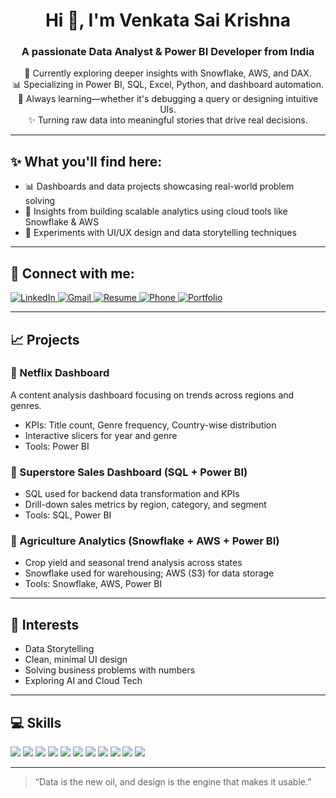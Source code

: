 <h1 align="center">Hi 👋, I'm Venkata Sai Krishna</h1>
<h3 align="center">A passionate Data Analyst & Power BI Developer from India</h3>

<p align="center">
  🌱 Currently exploring deeper insights with Snowflake, AWS, and DAX.<br>
  📊 Specializing in Power BI, SQL, Excel, Python, and dashboard automation.<br>
  🧠 Always learning—whether it's debugging a query or designing intuitive UIs.<br>
  ✨ Turning raw data into meaningful stories that drive real decisions.
</p>

---

## ✨ What you'll find here:

- 📊 Dashboards and data projects showcasing real-world problem solving  
- 🧠 Insights from building scalable analytics using cloud tools like Snowflake & AWS  
- 🎨 Experiments with UI/UX design and data storytelling techniques  

---

## 📱 Connect with me:

<p align="left">
  <a href="https://www.linkedin.com/in/venkat-sai-928b741b7" target="_blank">
    <img src="https://img.shields.io/badge/LinkedIn-0A66C2?style=for-the-badge&logo=linkedin&logoColor=white" alt="LinkedIn"/>
  </a>
  <a href="mailto:vsai1698@gmail.com" target="_blank">
    <img src="https://img.shields.io/badge/Gmail-D14836?style=for-the-badge&logo=gmail&logoColor=white" alt="Gmail"/>
  </a>
  <a href="https://drive.google.com/file/d/1IstmrZZCoXuWrDJnwRyy3eJzVze2Iy-r/view?usp=drive_link" target="_blank">
    <img src="https://img.shields.io/badge/Resume-4CAF50?style=for-the-badge&logo=google-drive&logoColor=white" alt="Resume"/>
  </a>
<a href="tel:+919381578118">
  <img src="https://img.shields.io/badge/Call-25D366?style=for-the-badge&logo=phone&logoColor=white" alt="Phone"/>
</a>
  <a href="https://your-portfolio-link.com" target="_blank">
    <img src="https://img.shields.io/badge/Portfolio-24292F?style=for-the-badge&logo=github&logoColor=white" alt="Portfolio"/>
  </a>
</p>

---

## 📈 Projects

### 📌 Netflix Dashboard  
A content analysis dashboard focusing on trends across regions and genres.  
- KPIs: Title count, Genre frequency, Country-wise distribution  
- Interactive slicers for year and genre  
- Tools: Power BI

### 📌 Superstore Sales Dashboard (SQL + Power BI)  
- SQL used for backend data transformation and KPIs  
- Drill-down sales metrics by region, category, and segment  
- Tools: SQL, Power BI

### 📌 Agriculture Analytics (Snowflake + AWS + Power BI)  
- Crop yield and seasonal trend analysis across states  
- Snowflake used for warehousing; AWS (S3) for data storage  
- Tools: Snowflake, AWS, Power BI

---

## 🚀 Interests
- Data Storytelling  
- Clean, minimal UI design  
- Solving business problems with numbers  
- Exploring AI and Cloud Tech  

---

## 💻 Skills

<p align="left">
  <img src="https://img.shields.io/badge/Power%20BI-F2C811?style=for-the-badge&logo=Power%20BI&logoColor=black"/>
  <img src="https://img.shields.io/badge/DAX-000000?style=for-the-badge&logo=Power%20BI&logoColor=white"/>
  <img src="https://img.shields.io/badge/SQL-025E8C?style=for-the-badge&logo=Microsoft%20SQL%20Server&logoColor=white"/>
  <img src="https://img.shields.io/badge/PL--SQL-F80000?style=for-the-badge&logo=oracle&logoColor=white"/>
  <img src="https://img.shields.io/badge/Advance Excel-217346?style=for-the-badge&logo=Microsoft%20Excel&logoColor=white"/>
  <img src="https://img.shields.io/badge/Python-3776AB?style=for-the-badge&logo=python&logoColor=white"/>
  <img src="https://img.shields.io/badge/MySQL-005C84?style=for-the-badge&logo=mysql&logoColor=white"/>
  <img src="https://img.shields.io/badge/Snowflake-56B9EB?style=for-the-badge&logo=snowflake&logoColor=white"/>
  <img src="https://img.shields.io/badge/AWS-FF9900?style=for-the-badge&logo=amazon-aws&logoColor=white"/>
  <img src="https://img.shields.io/badge/UI%2FUX%20Design-FF61F6?style=for-the-badge&logo=figma&logoColor=white"/>
  <img src="https://img.shields.io/badge/Data Analytics-00C4CC?style=for-the-badge&logo=Canva&logoColor=white"/>
</p>

---

> “Data is the new oil, and design is the engine that makes it usable.”
